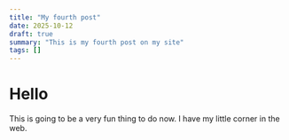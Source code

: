 ```yaml
---
title: "My fourth post"
date: 2025-10-12
draft: true
summary: "This is my fourth post on my site"
tags: []
---
```


# Hello

This is going to be a very fun thing to do now. I have my little corner in the web.

